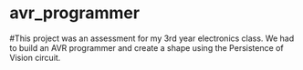 # avr_programmer

#This project was an assessment for my 3rd year electronics class. We had to build an AVR programmer and create a shape using the Persistence of Vision circuit.
